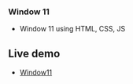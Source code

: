 ### Window 11
- Window 11 using HTML, CSS, JS 

## Live demo 
- [Window11](https://justnikhill.github.io/Window11.github.io/)
